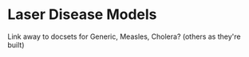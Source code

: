 # Laser Disease Models

Link away to docsets for Generic, Measles, Cholera? (others as they're built)